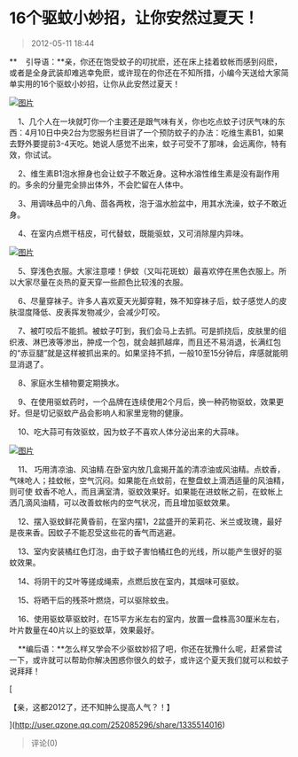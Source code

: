 # 16个驱蚊小妙招，让你安然过夏天！
> 2012-05-11 18:44


**    引导语：**亲，你还在饱受蚊子的叨扰麽，还在床上挂着蚊帐而感到闷麽，或者是全身武装却难逃幸免麽，或许现在的你还在不知所措，小编今天送给大家简单实用的16个驱蚊小妙招，让你从此安然过夏天！

  
[![图片](https://pan.4a1801.life/d/Onedrive-4A1801/%E4%B8%AA%E4%BA%BA%E5%BB%BA%E7%AB%99/assets/Qzone_wyf/Blogs/images/13FB7783.jpeg)](https://pan.4a1801.life/d/Onedrive-4A1801/%E4%B8%AA%E4%BA%BA%E5%BB%BA%E7%AB%99/assets/Qzone_wyf/Blogs/images/13FB7783.jpeg)

    1、几个人在一块就叮你一个主要还是跟气味有关，你也吃点蚊子讨厌气味的东西：4月10日中央2台为您服务栏目讲了一个预防蚊子的办法：吃维生素B1，如果去野外要提前3-4天吃。她说人感觉不出来，蚊子可受不了那味，会远离你，特有效，你试试。

    2、维生素B1泡水擦身也会让蚊子不敢近身。这种水溶性维生素是没有副作用的。多余的分量完全排出体外，不会贮留在人体中。

    3、用调味品中的八角、茴各两枚，泡于温水脸盆中，用其水洗澡，蚊子不敢近身。

    4、在室内点燃干桔皮，可代替蚊，既能驱蚊，又可消除屋内异味。

  
[![图片](https://pan.4a1801.life/d/Onedrive-4A1801/%E4%B8%AA%E4%BA%BA%E5%BB%BA%E7%AB%99/assets/Qzone_wyf/Blogs/images/CC80ED84.jpeg)](https://pan.4a1801.life/d/Onedrive-4A1801/%E4%B8%AA%E4%BA%BA%E5%BB%BA%E7%AB%99/assets/Qzone_wyf/Blogs/images/CC80ED84.jpeg)  

    5、穿浅色衣服。大家注意喽！伊蚊（又叫花斑蚊）最喜欢停在黑色衣服上。所以大家尽量在炎热的夏天穿一些颜色比较浅的衣服。

    6、尽量穿袜子。许多人喜欢夏天光脚穿鞋，殊不知穿袜子后，蚊子感觉人的皮肤湿度降低、皮表挥发物减少，会减少叮咬。

    7、被叮咬后不能抓。被蚊子叮到，我们会马上去抓。可是抓挠后，皮肤里的组织液、淋巴液等渗出，肿成一个包，就会越抓越痒，而且还不易消退，长满红包的“赤豆腿”就是这样被抓出来的。如果坚持不抓，一般10至15分钟后，痒感就能明显消退了。

    8、家庭水生植物要定期换水。

    9、在使用驱蚊药时，一个品牌在连续使用2个月后，换一种药物驱蚊，效果更好。但是切记驱蚊产品会影响人和家里宠物的健康。

    10、吃大蒜可有效驱蚊，因为蚊子不喜欢人体分泌出来的大蒜味。

  
[![图片](https://pan.4a1801.life/d/Onedrive-4A1801/%E4%B8%AA%E4%BA%BA%E5%BB%BA%E7%AB%99/assets/Qzone_wyf/Blogs/images/62A5FF1F.jpeg)](https://pan.4a1801.life/d/Onedrive-4A1801/%E4%B8%AA%E4%BA%BA%E5%BB%BA%E7%AB%99/assets/Qzone_wyf/Blogs/images/62A5FF1F.jpeg)

    11、 巧用清凉油、风油精.在卧室内放几盒揭开盖的清凉油或风油精。点蚊香，气味呛人；挂蚊帐，空气沉闷。如果能在点蚊前，在整盘蚊上滴洒适量的风油精，则可使 蚊香不呛人，而且满室清，驱蚊效果好。如果能在进蚊帐之前，在蚊帐上洒几滴风油精，可以改善蚊帐内的空气状况，而且增加驱蚊效果。

    12、摆入驱蚊鲜花黄昏前，在室内摆1，2盆盛开的茉莉花、米兰或玫瑰，最好是夜来香。因蚊子不能忍受这些花的香气而逃避。

    13、室内安装橘红色灯泡，由于蚊子害怕橘红色的光线，所以能产生很好的驱蚊效果。

    14、将阴干的艾叶等搓成绳索，点燃后放在室内，其烟味可驱蚊。

    15、将晒干后的残茶叶燃烧，可以驱除蚊虫。

    16、使用驱蚊草驱蚊时，在15平方米左右的室内，放置一盘株高30厘米左右，叶片数量在40片以上的驱蚊草，效果最好。

    **编后语：**怎么样又学会不少驱蚊妙招了吧，你还在犹豫什么呢，赶紧尝试一下，或许就可以帮助你解决困惑你很久的蚊子，或许这个夏天我们就可以和蚊子说拜拜！

[

【亲，这都2012了，还不知肿么提高人气？！】

](http://user.qzone.qq.com/252085296/share/1335514016)
> 评论(0)

